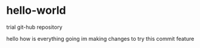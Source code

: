 # hello-world
trial git-hub repository

hello how is everything going
im making changes to try this commit feature
